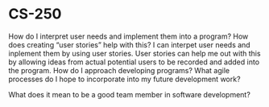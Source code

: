 # CS-250
How do I interpret user needs and implement them into a program? How does creating “user stories” help with this?
		I can interpet user needs and inplement them by using user stories. User stories can help me out with this by allowing ideas from actual potential users to be recorded and added into the program.
How do I approach developing programs? What agile processes do I hope to incorporate into my future development work?
		
What does it mean to be a good team member in software development?

